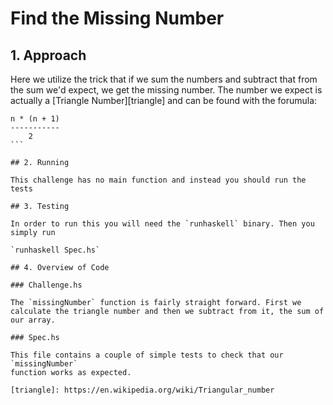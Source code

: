 # Find the Missing Number

## 1. Approach

Here we utilize the trick that if we sum the numbers and subtract that from the sum we'd expect, we get the missing number. The number we expect is actually a [Triangle Number][triangle] and can be found with the forumula:

````
n * (n + 1)
-----------
    2
```

## 2. Running

This challenge has no main function and instead you should run the tests

## 3. Testing

In order to run this you will need the `runhaskell` binary. Then you simply run

`runhaskell Spec.hs`

## 4. Overview of Code

### Challenge.hs

The `missingNumber` function is fairly straight forward. First we calculate the triangle number and then we subtract from it, the sum of our array.

### Spec.hs

This file contains a couple of simple tests to check that our `missingNumber`
function works as expected.

[triangle]: https://en.wikipedia.org/wiki/Triangular_number
